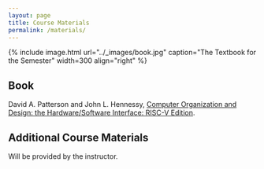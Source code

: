 ```yaml
---
layout: page
title: Course Materials
permalink: /materials/
---
```


{% include image.html url="../_images/book.jpg" caption="The Textbook for the Semester" width=300 align="right" %}

## Book

David A. Patterson and John L. Hennessy, [Computer Organization and Design: the Hardware/Software Interface: RISC-V Edition](https://a.co/d/fsapEqw).

## Additional Course Materials

Will be provided by the instructor.